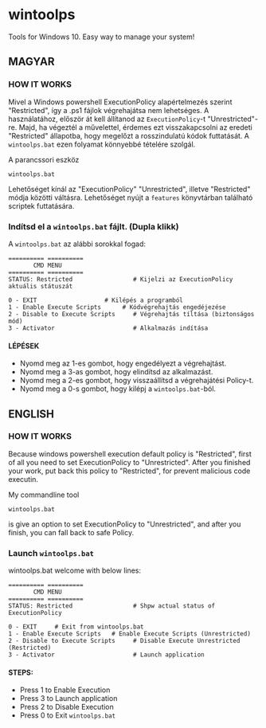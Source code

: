 # wintoolps
Tools for Windows 10. Easy way to manage your system!

## MAGYAR
### HOW IT WORKS
Mivel a Windows powershell ExecutionPolicy alapértelmezés szerint "Restricted", így a .ps1 fájlok végrehajátsa nem lehetséges.
A használatához, először át kell állítanod az `ExecutionPolicy`-t "Unrestricted"-re. Majd, ha végeztél a művelettel,
érdemes ezt visszakapcsolni az eredeti "Restricted" állapotba, hogy megelőzt a rosszindulatú kódok futtatását.
A `wintoolps.bat` ezen folyamat könnyebbé tételére szolgál.

A parancssori eszköz
```
wintoolps.bat
```
Lehetőséget kínál az "ExecutionPolicy" "Unrestricted", illetve "Restricted" módja közötti váltásra.
Lehetőséget nyújt a `features` könyvtárban található scriptek futtatására.

### Indítsd el a `wintoolps.bat` fájlt. (Dupla klikk)
A `wintoolps.bat` az alábbi sorokkal fogad:
```
========== ==========
       CMD MENU
========== ==========
STATUS: Restricted                 # Kijelzi az ExecutionPolicy aktuális státuszát

0 - EXIT			       # Kilépés a programból
1 - Enable Execute Scripts		# Kódvégrehajtás engedéjezése
2 - Disable to Execute Scripts     # Végrehajtás tíltása (biztonságos mód)
3 - Activator                      # Alkalmazás indítása
```

#### LÉPÉSEK
 - Nyomd meg az 1-es gombot, hogy engedélyezt a végrehajtást.
 - Nyomd meg a 3-as gombot, hogy elindítsd az alkalmazást.
 - Nyomd meg a 2-es gombot, hogy visszaállítsd a végrehajátési Policy-t.
 - Nyomd meg a 0-s gombot, hogy kilépj a `wintoolps.bat`-ból.

## ENGLISH
### HOW IT WORKS
Because windows powershell execution default policy is "Restricted", first of all you need to set ExecutionPolicy to "Unrestricted".
After you finished your work, put back this policy to "Restricted", for prevent malicious code executin.


My commandline tool
```
wintoolps.bat
```
is give an option to set ExecutionPolicy to "Unrestricted", and after you finish, you can fall back to safe Policy.

### Launch `wintoolps.bat`
wintoolps.bat welcome with below lines:
```
========== ==========
       CMD MENU
========== ==========
STATUS: Restricted                 # Shpw actual status of ExecutionPolicy

0 - EXIT     # Exit from wintoolps.bat
1 - Enable Execute Scripts   # Enable Execute Scripts (Unrestricted)
2 - Disable to Execute Scripts     # Disable Execute Unrestricted (Restricted)
3 - Activator                      # Launch application
```
#### STEPS:
 - Press 1 to Enable Execution
 - Press 3 to Launch application
 - Press 2 to Disable Execution
 - Press 0 to Exit `wintoolps.bat`
